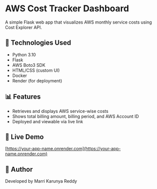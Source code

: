 # AWS Cost Tracker Dashboard

A simple Flask web app that visualizes AWS monthly service costs using Cost Explorer API.

## 🔧 Technologies Used
- Python 3.10
- Flask
- AWS Boto3 SDK
- HTML/CSS (custom UI)
- Docker
- Render (for deployment)

## 📊 Features
- Retrieves and displays AWS service-wise costs
- Shows total billing amount, billing period, and AWS Account ID
- Deployed and viewable via live link

## 🚀 Live Demo
[https://your-app-name.onrender.com](https://your-app-name.onrender.com)

## 👤 Author
Developed by Marri Karunya Reddy
